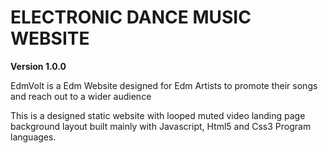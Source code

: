 # ELECTRONIC DANCE MUSIC WEBSITE

**Version 1.0.0**

EdmVolt is a Edm Website designed for Edm Artists to promote their songs and reach out to a wider audience 

This is a designed static website with looped muted video landing page background layout built mainly with Javascript, Html5 and Css3 Program languages.



